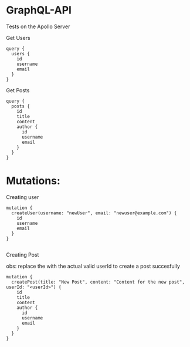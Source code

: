 # GraphQL-API
 
Tests on the Apollo Server

Get Users

```
query {
  users {
    id
    username
    email
  }
}

```

Get Posts

```
query {
  posts {
    id
    title
    content
    author {
      id
      username
      email
    }
  }
}

```

# Mutations:

Creating user

```
mutation {
  createUser(username: "newUser", email: "newuser@example.com") {
    id
    username
    email
  }
}


```

Creating Post

obs: replace the <userId> with the actual valid userId to create a post succesfully
```
mutation {
  createPost(title: "New Post", content: "Content for the new post", userId: "<userId>") {
    id
    title
    content
    author {
      id
      username
      email
    }
  }
}

```

